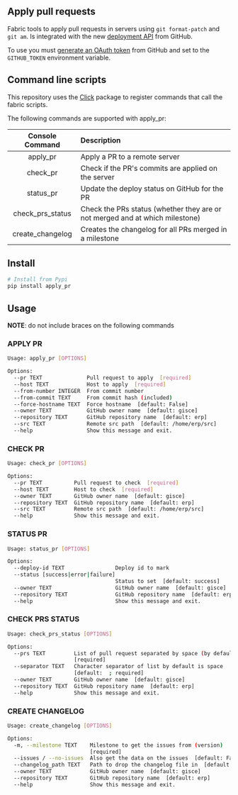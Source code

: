 ## Apply pull requests

Fabric tools to apply pull requests in servers using `git format-patch` and
`git am`.
Is integrated with the new [deployment
API](https://developer.github.com/v3/repos/deployments/) from GitHub.

To use you must [generate an OAuth token](https://github.com/settings/tokens/new)
from GitHub and set to the `GITHUB_TOKEN` environment variable.

## Command line scripts

This repository uses the [Click](http://click.pocoo.org/5/) package to
register commands that call the fabric scripts.

The following commands are supported with apply_pr:

| Console Command | Description                                                                 |
|:---------------:|:----------------------------------------------------------------------------|
|     apply_pr    | Apply a PR to a remote server                                               |
|     check_pr    | Check if the PR's commits are applied on the server                         |
|    status_pr    | Update the deploy status on GitHub for the PR                               |
| check_prs_status| Check the PRs status (whether they are or not merged and at which milestone)|
| create_changelog| Creates the changelog for all PRs merged in a milestone                     |


## Install

```bash
# Install from Pypi
pip install apply_pr
```

## Usage

**NOTE**: do not include braces on the following commands

### APPLY PR

```bash
Usage: apply_pr [OPTIONS]

Options:
  --pr TEXT              Pull request to apply  [required]
  --host TEXT            Host to apply  [required]
  --from-number INTEGER  From commit number
  --from-commit TEXT     From commit hash (included)
  --force-hostname TEXT  Force hostname  [default: False]
  --owner TEXT           GitHub owner name  [default: gisce]
  --repository TEXT      GitHub repository name  [default: erp]
  --src TEXT             Remote src path  [default: /home/erp/src]
  --help                 Show this message and exit.
```

### CHECK PR

```bash
Usage: check_pr [OPTIONS]

Options:
  --pr TEXT          Pull request to check  [required]
  --host TEXT        Host to check  [required]
  --owner TEXT       GitHub owner name  [default: gisce]
  --repository TEXT  GitHub repository name  [default: erp]
  --src TEXT         Remote src path  [default: /home/erp/src]
  --help             Show this message and exit.
```

### STATUS PR

```bash
Usage: status_pr [OPTIONS]

Options:
  --deploy-id TEXT                Deploy id to mark
  --status [success|error|failure]
                                  Status to set  [default: success]
  --owner TEXT                    GitHub owner name  [default: gisce]
  --repository TEXT               GitHub repository name  [default: erp]
  --help                          Show this message and exit.
```

### CHECK PRS STATUS

```bash
Usage: check_prs_status [OPTIONS]

Options:
  --prs TEXT         List of pull request separated by space (by default)
                     [required]
  --separator TEXT   Character separator of list by default is space
                     [default:  ; required]
  --owner TEXT       GitHub owner name  [default: gisce]
  --repository TEXT  GitHub repository name  [default: erp]
  --help             Show this message and exit.
```

### CREATE CHANGELOG

```bash
Usage: create_changelog [OPTIONS]

Options:
  -m, --milestone TEXT    Milestone to get the issues from (version)
                          [required]
  --issues / --no-issues  Also get the data on the issues  [default: False]
  --changelog_path TEXT   Path to drop the changelog file in  [default: /tmp]
  --owner TEXT            GitHub owner name  [default: gisce]
  --repository TEXT       GitHub repository name  [default: erp]
  --help                  Show this message and exit.
```